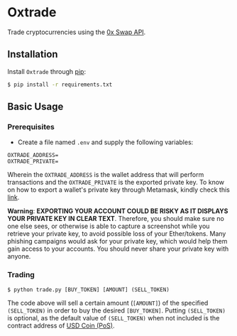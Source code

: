 # Oxtrade

Trade cryptocurrencies using the [0x Swap API](https://docs.0x.org/0x-api-swap/api-references).

## Installation

Install `Oxtrade` through [pip](https://pip.pypa.io/en/stable/):

``` bash
$ pip install -r requirements.txt
```

## Basic Usage

### Prerequisites

* Create a file named `.env` and supply the following variables:

```
OXTRADE_ADDRESS=
OXTRADE_PRIVATE=
```

Wherein the `OXTRADE_ADDRESS` is the wallet address that will perform transactions and the `OXTRADE_PRIVATE` is the exported private key. To know on how to export a wallet's private key through Metamask, kindly check this [link](https://metamask.zendesk.com/hc/en-us/articles/360015289632-How-to-Export-an-Account-Private-Key).

**Warning**: __EXPORTING YOUR ACCOUNT COULD BE RISKY AS IT DISPLAYS YOUR PRIVATE KEY IN CLEAR TEXT__. Therefore, you should make sure no one else sees, or otherwise is able to capture a screenshot while you retrieve your private key, to avoid possible loss of your Ether/tokens. Many phishing campaigns would ask for your private key, which would help them gain access to your accounts. You should never share your private key with anyone.

### Trading 

```
$ python trade.py [BUY_TOKEN] [AMOUNT] (SELL_TOKEN)
```

The code above will sell a certain amount (`[AMOUNT]`) of the specified `(SELL_TOKEN)` in order to buy the desired `[BUY_TOKEN]`. Putting `(SELL_TOKEN)` is optional, as the default value of `(SELL_TOKEN)` when not included is the contract address of [USD Coin (PoS)](https://polygonscan.com/token/0x2791bca1f2de4661ed88a30c99a7a9449aa84174).